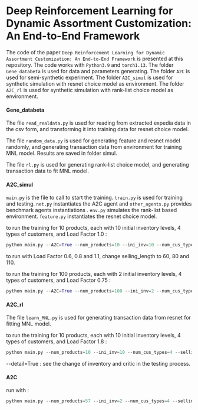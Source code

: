 # Deep Reinforcement Learning for Dynamic Assortment Customization: An End-to-End Framework

The code of the paper `Deep Reinforcement Learning for Dynamic Assortment Customization: An End-to-End Framework` is presented at this repository. The code works with `Python3.9` and `torch1.13`. The folder  `Gene_databeta` is used for data and parameters generating.  The folder  `A2C` is used for semi-synthetic experiment.  The folder  `A2C_simul` is used for synthetic simulation with resnet choice model as environment.  The folder  `A2C_rl` is used for synthetic simulation with rank-list choice model as environment.  

#### Gene_databeta

The file `read_realdata.py` is used for reading from extracted expedia data in the csv form, and transforming it into training data for resnet choice model.

The file `random_data.py` is used for generating feature and resnet model randomly,  and generating transaction data from environment for training MNL model. Results are saved in folder simul. 

The file `rl.py` is used for generating rank-list choice model, and generating transaction data to fit MNL model.

#### A2C_simul

`main.py` is the file to call to start the training. `train.py` is used for training and testing. `net.py` instantiates the A2C agent and `other_agents.py` provides benchmark agents instantiations . `env.py` simulates the rank-list based environment. `feature.py` instantiates the resnet choice model.

to run the training for 10 products, each with 10 initial inventory levels, 4 types of customers, and Load Factor 1.0 :

```python
python main.py --A2C=True --num_products=10 --ini_inv=10 --num_cus_types=4 --selling_length=100 --seed_range=20 --net_seed=10 --seed=0 --share_lr=0.01 --actor_lr=0.001 --critic_lr=0.1 --step=100 --lr_min=0.0001 --e_rate=0.001 --a_rate=1 --c_rate=1 --lr_decay_lambda=0.99
```

to run with Load Factor 0.6, 0.8 and 1.1, change selling_length to 60, 80 and 110.

to run the training for 100 products, each with 2 initial inventory levels, 4 types of customers, and Load Factor 0.75 :

```python
python main.py --A2C=True --num_products=100 --ini_inv=2 --num_cus_types=4 --selling_length=150 --seed_range=20 --net_seed=10 --seed=0 --share_lr=0.01 --actor_lr=0.001 --critic_lr=0.01 --step=50 --lr_min=0.0001 --e_rate=0.001 --a_rate=1 --c_rate=1 --lr_decay_lambda=0.999
```

#### A2C_rl

The file `learn_MNL.py` is used for generating transaction data from resnet for fitting MNL model.

to run the training for 10 products, each with 10 initial inventory levels, 4 types of customers, and Load Factor 1.8 :

```python
python main.py --num_products=10 --ini_inv=10 --num_cus_types=4 --selling_length=180 --seed_range=20 --net_seed=0 --seed=0 --share_lr=0.01 --actor_lr=0.001 --critic_lr=0.01 --step=50 --lr_min=0.0001 --e_rate=0.001 --a_rate=1 --c_rate=1 --lr_decay_lambda=0.99
```

--detail=True : see the change of inventory and critic in the testing process.

#### A2C

run with :

```python
python main.py --num_products=57 --ini_inv=2 --num_cus_types=4 --selling_length=200 --seed_range=20 --net_seed=1 --share_lr=0.0001 --actor_lr=0.0001 --critic_lr=0.01 --step=20 --lr_min=0.00001 --e_rate=0.001 --a_rate=1 --c_rate=1 --lr_decay_lambda=0.99
```

